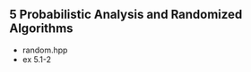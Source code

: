 5	Probabilistic Analysis and Randomized Algorithms
-------------------------------
- random.hpp
 - ex 5.1-2

